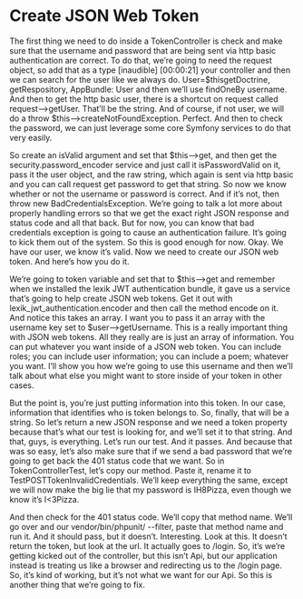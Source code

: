 # Create JSON Web Token

The first thing we need to do inside a TokenController is check and make sure that the username and password that are being sent via http basic authentication are correct.  To do that, we’re going to need the request object, so add that as a type [inaudible] [00:00:21] your controller and then we can search for the user like we always do.  User=$thisgetDoctrine, getRespository, AppBundle: User and then we’ll use findOneBy username.  And then to get the http basic user, there is a shortcut on request called request–>getUser.  That’ll be the string.  And of course, if not user, we will do a throw $this–>createNotFoundException.  Perfect.  And then to check the password, we can just leverage some core Symfony services to do that very easily.  

So create an isValid argument and set that $this–>get, and then get the security.password_encoder service and just call it isPasswordValid on it, pass it the user object, and the raw string, which again is sent via http basic and you can call request get password to get that string.  So now we know whether or not the username or password is correct.  And if it’s not, then throw new BadCredentialsException.  We’re going to talk a lot more about properly handling errors so that we get the exact right JSON response and status code and all that back.  But for now, you can know that bad credentials exception is going to cause an authentication failure.  It’s going to kick them out of the system.  So this is good enough for now.  Okay. We have our user, we know it’s valid.  Now we need to create our JSON web token.  And here’s how you do it.  

We’re going to token variable and set that to $this–>get and remember when we installed the lexik JWT authentication bundle, it gave us a service that’s going to help create JSON web tokens.  Get it out with lexik_jwt_authentication.encoder and then call the method encode on it.  And notice this takes an array.  I want you to pass it an array with the username key set to $user–>getUsername.  This is a really important thing with JSON web tokens.  All they really are is just an array of information.  You can put whatever you want inside of a JSON web token.  You can include roles; you can include user information; you can include a poem; whatever you want.  I’ll show you how we’re going to use this username and then we’ll talk about what else you might want to store inside of your token in other cases.  

But the point is, you’re just putting information into this token.  In our case, information that identifies who is token belongs to.  So, finally, that will be a string.  So let’s return a new JSON response and we need a token property because that’s what our test is looking for, and we’ll set it to that string.  And that, guys, is everything.  Let’s run our test.  And it passes.  And because that was so easy, let’s also make sure that if we send a bad password that we’re going to get back the 401 status code that we want.  So in TokenControllerTest, let’s copy our method.  Paste it, rename it to TestPOSTTokenInvalidCredentials.  We’ll keep everything the same, except we will now make the big lie that my password is IH8Pizza, even though we know it’s I<3Pizza.  

And then check for the 401 status code.  We’ll copy that method name.  We’ll go over and our vendor/bin/phpunit/ --filter, paste that method name and run it.  And it should pass, but it doesn’t.  Interesting.  Look at this.  It doesn’t return the token, but look at the url.  It actually goes to /login.  So, it’s we’re getting kicked out of the controller, but this isn’t Api, but our application instead is treating us like a browser and redirecting us to the /login page.  So, it’s kind of working, but it’s not what we want for our Api. So this is another thing that we’re going to fix.
